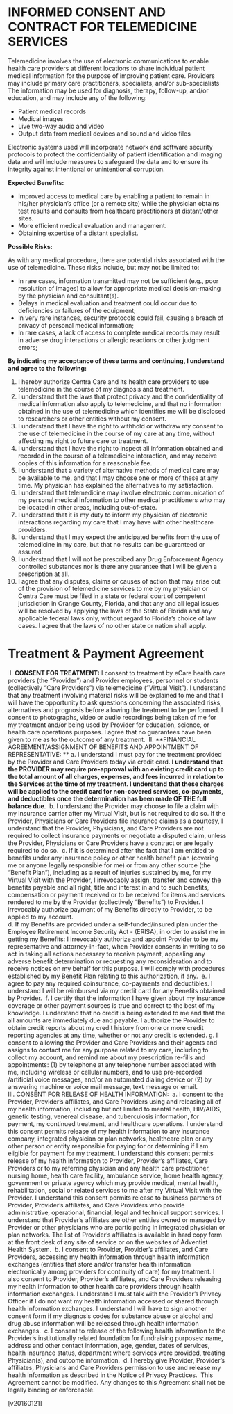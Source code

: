 INFORMED CONSENT AND CONTRACT FOR TELEMEDICINE SERVICES
===========

Telemedicine involves the use of electronic communications to enable health care providers at different locations to share individual patient medical information for the purpose of improving patient care.  Providers may include primary care practitioners, specialists, and/or sub-specialists The information may be used for diagnosis, therapy, follow-up, and/or education, and may include any of the following:

- Patient medical records
- Medical images
- Live two-way audio and video
- Output data from medical devices and sound and video files

Electronic systems used will incorporate network and software security protocols to protect the confidentiality of patient identification and imaging data and will include measures to safeguard the data and to ensure its integrity against intentional or unintentional corruption.

**Expected Benefits:**

- Improved access to medical care by enabling a patient to remain in his/her physician’s office (or a remote site) while the physician obtains test results and consults from healthcare practitioners at distant/other sites.
- More efficient medical evaluation and management.
- Obtaining expertise of a distant specialist.

**Possible Risks:**

As with any medical procedure, there are potential risks associated with the use of telemedicine.  These risks include, but may not be limited to:

- In rare cases, information transmitted may not be sufficient (e.g., poor resolution of images) to allow for appropriate medical decision-making by the physician and consultant(s).
- Delays in medical evaluation and treatment could occur due to deficiencies or failures of the equipment;
- In very rare instances, security protocols could fail, causing a breach of privacy of personal medical information;
- In rare cases, a lack of access to complete medical records may result in adverse drug interactions or allergic reactions or other judgment errors;

**By indicating my acceptance of these terms and continuing, I understand and agree to the following:**

1. I hereby authorize Centra Care and its health care providers to use telemedicine in the course of my diagnosis and treatment.  
2. I understand that the laws that protect privacy and the confidentiality of medical information also apply to telemedicine, and that no information obtained in the use of telemedicine which identifies me will be disclosed to researchers or other entities without my consent.
3. I understand that I have the right to withhold or withdraw my consent to the use of telemedicine in the course of my care at any time, without affecting my right to future care or treatment.
4. I understand that I have the right to inspect all information obtained and recorded in the course of a telemedicine interaction, and may receive copies of this information for a reasonable fee.
5. I understand that a variety of alternative methods of medical care may be available to me, and that I may choose one or more of these at any time.  My physician has explained the alternatives to my satisfaction.
6. I understand that telemedicine may involve electronic communication of my personal medical information to other medical practitioners who may be located in other areas, including out-of-state.
7. I understand that it is my duty to inform my physician of electronic interactions regarding my care that I may have with other healthcare providers.
8. I understand that I may expect the anticipated benefits from the use of telemedicine in my care, but that no results can be guaranteed or assured.
9. I understand that I will not be prescribed any Drug Enforcement Agency controlled substances nor is there any guarantee that I will be given a prescription at all.
10. I agree that any disputes, claims or causes of action that may arise out of the provision of telemedicine services to me by my physician or Centra Care must be filed in a state or federal court of competent jurisdiction in Orange County, Florida, and that any and all legal issues will be resolved by applying the laws of the State of Florida and any applicable federal laws only, without regard to Florida’s choice of law cases. I agree that the laws of no other state or nation shall apply.


Treatment & Payment Agreement
===========
​
I. **CONSENT FOR TREATMENT:** I consent to treatment by eCare health care providers (the “Provider”) and Provider employees, personnel or students (collectively “Care Providers”) via telemedicine (“Virtual Visit”). I understand that any treatment involving material risks will be explained to me and that I will have the opportunity to ask questions concerning the associated risks, alternatives and prognosis before allowing the treatment to be performed. I consent to photographs, video or audio recordings being taken of me for my treatment and/or being used by Provider for education, science, or health care operations purposes. I agree that no guarantees have been given to me as to the outcome of any treatment.
​
II. **FINANCIAL AGREEMENT/ASSIGNMENT OF BENEFITS AND APPOINTMENT OF REPRESENTATIVE: **
​
a. I understand I must pay for the treatment provided by the Provider and Care Providers today via credit card. **I understand that the PROVIDER may require pre-approval with an existing credit card up to the total amount of all charges, expenses, and fees incurred in relation to the Services at the time of my treatment. I understand that these charges will be applied to the credit card for non-covered services, co-payments, and deductibles once the determination has been made OF THE full balance due**.
​
b. I understand the Provider may choose to file a claim with my insurance carrier after my Virtual Visit, but is not required to do so. If the Provider, Physicians or Care Providers file insurance claims as a courtesy, I understand that the Provider, Physicians, and Care Providers are not required to collect insurance payments or negotiate a disputed claim, unless the Provider, Physicians or Care Providers have a contract or are legally required to do so.
​
c. If it is determined after the fact that I am entitled to benefits under any insurance policy or other health benefit plan (covering me or anyone legally responsible for me) or from any other source (the “Benefit Plan”), including as a result of injuries sustained by me, for my Virtual Visit with the Provider, I irrevocably assign, transfer and convey the benefits payable and all right, title and interest in and to such benefits, compensation or payment received or to be received for items and services rendered to me by the Provider (collectively “Benefits”) to Provider. I irrevocably authorize payment of my Benefits directly to Provider, to be applied to my account.  
​
d. If my Benefits are provided under a self-funded/insured plan under the Employee Retirement Income Security Act - (ERISA), in order to assist me in getting my Benefits: I irrevocably authorize and appoint Provider to be my representative and attorney-in-fact, when Provider consents in writing to so act in taking all actions necessary to receive payment, appealing any adverse benefit determination or requesting any reconsideration and to receive notices on my behalf for this purpose. I will comply with procedures established by my Benefit Plan relating to this authorization, if any.
​
e. I agree to pay any required coinsurance, co-payments and deductibles. I understand I will be reimbursed via my credit card for any Benefits obtained by Provider.
​
f. I certify that the information I have given about my insurance coverage or other payment sources is true and correct to the best of my knowledge.  I understand that no credit is being extended to me and that the all amounts are immediately due and payable.  I authorize the Provider to obtain credit reports about my credit history from one or more credit reporting agencies at any time, whether or not any credit is extended.
​
g. I consent to allowing the Provider and Care Providers and their agents and assigns to contact me for any purpose related to my care, including to collect my account, and remind me about my prescription re-fills and appointments: (1) by telephone at any telephone number associated with me, including wireless or cellular numbers, and to use pre-recorded /artificial voice messages, and/or an automated dialing device or (2) by answering machine or voice mail message, text message or email.  
​
III.  CONSENT FOR RELEASE OF HEALTH INFORMATION: 
​
a.  I consent to the Provider, Provider’s affiliates, and Care Providers using and releasing all of my health information,  including but not limited to mental health, HIV/AIDS, genetic testing, venereal disease, and tuberculosis information, for payment, my continued treatment, and healthcare operations. I understand this consent permits release of my health information to any insurance company, integrated physician or plan networks, healthcare plan or any other person or entity responsible for paying for or determining if I am eligible for payment for my treatment.  I understand this consent permits release of my health information to Provider, Provider’s affiliates, Care Providers or to my referring physician and any health care practitioner, nursing home, health care facility, ambulance service, home health agency, government or private agency which may provide medical, mental health, rehabilitation, social or related services to me after my Virtual Visit with the Provider. I understand this consent permits release to business partners of Provider, Provider’s affiliates, and Care Providers who provide administrative, operational, financial, legal and technical support services. I understand that Provider’s affiliates are other entities owned or managed by Provider or other physicians who are participating in integrated physician or plan networks. The list of Provider’s affiliates is available in hard copy form at the front desk of any site of service or on the websites of Adventist Health System. 
​
b.  I consent to Provider, Provider’s affiliates, and Care Providers, accessing my health information through health information exchanges (entities that store and/or transfer health information electronically among providers for continuity of care) for my treatment. I also consent to Provider, Provider’s affiliates, and Care Providers releasing my health information to other health care providers through health information exchanges.  I understand I must talk with the Provider’s Privacy Officer if I do not want my health information accessed or shared through health information exchanges.  I understand I will have to sign another consent form if my diagnosis codes for substance abuse or alcohol and drug abuse information will be released through health information exchanges.
​
c.  I consent to release of the following health information to the Provider’s institutionally related foundation for fundraising purposes: name, address and other contact information, age, gender, dates of services, health insurance status, department where services were provided, treating Physician(s), and outcome information.
​
d.  I hereby give Provider, Provider’s affiliates, Physicians and Care Providers permission to use and release my health information as described in the Notice of Privacy Practices.
​
This Agreement cannot be modified.  Any changes to this Agreement shall not be legally binding or enforceable.

[v20160121]